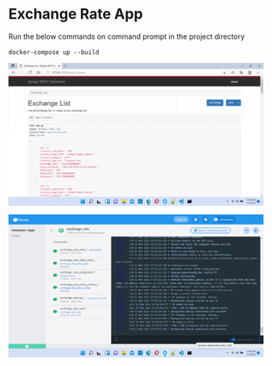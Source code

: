 # Exchange Rate App

Run the below commands on command prompt in the project directory

```
docker-compose up --build
```


![Screenshot](https://github.com/sathak/ExchangeRate/raw/main/ExchangeRate%20-%20API.png)

![Screenshot](https://github.com/sathak/ExchangeRate/raw/main/ExchangeRate%20-%20docker.png)



